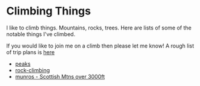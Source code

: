# Climbing Things

I like to climb things. Mountains, rocks, trees. Here are lists of some of the notable things I've climbed.

If you would like to join me on a climb then please let me know! A rough list of trip plans is [here](./plans.md)

- [peaks](./peaks.md)
- [rock-climbing](./climbing.md)
- [munros - Scottish Mtns over 3000ft](./munros.md)
